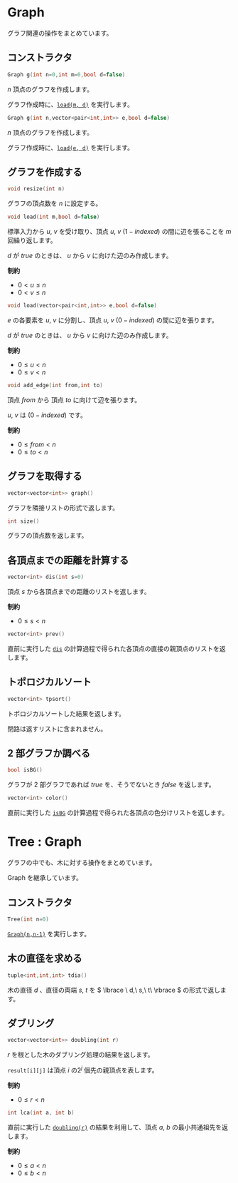 <script>
MathJax = {
  tex: {
    inlineMath: [['$', '$'], ['\\(', '\\)']]
  },
  svg: {
    fontCache: 'global'
  }
};
</script>
<script type="text/javascript" id="MathJax-script" async
  src="https://cdn.jsdelivr.net/npm/mathjax@3/es5/tex-svg.js">
</script>
# Graph

グラフ関連の操作をまとめています。

## コンストラクタ

```cpp
Graph g(int n=0,int m=0,bool d=false)
```

$n$ 頂点のグラフを作成します。

グラフ作成時に、[`load(m, d)`](#loadm) を実行します。

```cpp
Graph g(int n,vector<pair<int,int>> e,bool d=false)
```

$n$ 頂点のグラフを作成します。

グラフ作成時に、[`load(e, d)`](#loade) を実行します。

## グラフを作成する

```cpp
void resize(int n)
```

グラフの頂点数を $n$ に設定する。

<a id="loadm"></a>

```cpp
void load(int m,bool d=false)
```

標準入力から $u,\ v$ を受け取り、頂点 $u,\ v\ (1-indexed)$ の間に辺を張ることを $m$ 回繰り返します。

$d$ が $true$ のときは、 $u$ から $v$ に向けた辺のみ作成します。

**制約**

- $0 < u \leq n$
- $0 < v \leq n$

<a id="loade"></a>

```cpp
void load(vector<pair<int,int>> e,bool d=false)
```

$e$ の各要素を $u,\ v$ に分割し、頂点 $u,\ v\ (0-indexed)$ の間に辺を張ります。

$d$ が $true$ のときは、 $u$ から $v$ に向けた辺のみ作成します。

**制約**

- $0 \leq u < n$
- $0 \leq v < n$

```cpp
void add_edge(int from,int to)
```

頂点 $from$ から 頂点 $to$ に向けて辺を張ります。

$u,\ v$ は $(0-indexed)$ です。

**制約**

- $0 \leq from < n$
- $0 \leq to < n$

## グラフを取得する

```cpp
vector<vector<int>> graph()
```

グラフを隣接リストの形式で返します。

```cpp
int size()
```

グラフの頂点数を返します。

## 各頂点までの距離を計算する

```cpp
vector<int> dis(int s=0)
```

頂点 $s$ から各頂点までの距離のリストを返します。

**制約**

- $0 \leq s < n$

```cpp
vector<int> prev()
```

直前に実行した [`dis`](#各頂点までの距離を計算する) の計算過程で得られた各頂点の直接の親頂点のリストを返します。

## トポロジカルソート

```cpp
vector<int> tpsort()
```

トポロジカルソートした結果を返します。

閉路は返すリストに含まれません。

## $2$ 部グラフか調べる

```cpp
bool isBG()
```

グラフが $2$ 部グラフであれば $true$ を、そうでないとき $false$ を返します。

```cpp
vector<int> color()
```

直前に実行した [`isBG`](#2-部グラフか調べる) の計算過程で得られた各頂点の色分けリストを返します。

# Tree : Graph

グラフの中でも、木に対する操作をまとめています。

Graph を継承しています。

## コンストラクタ

```cpp
Tree(int n=0)
```

[`Graph(n,n-1)`](#コンストラクタ) を実行します。

## 木の直径を求める

```cpp
tuple<int,int,int> tdia()
```

木の直径 $d$ 、直径の両端 $s,\ t$ を $ \lbrace \ d,\ s,\ t\  \rbrace $ の形式で返します。

## ダブリング

```cpp
vector<vector<int>> doubling(int r)
```

$r$ を根とした木のダブリング処理の結果を返します。

`result[i][j]` は頂点 $i$ の$2^j$ 個先の親頂点を表します。

**制約**

- $0 \leq r < n$

```cpp
int lca(int a, int b)
```

直前に実行した [`doubling(r)`](#ダブリング) の結果を利用して、頂点 $a,\ b$ の最小共通祖先を返します。

**制約**

- $0 \leq a < n$
- $0 \leq b < n$
